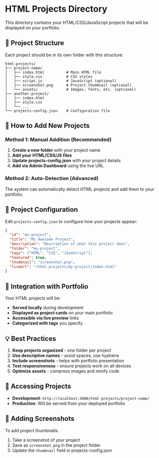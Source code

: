 # HTML Projects Directory

This directory contains your HTML/CSS/JavaScript projects that will be displayed on your portfolio.

## 📁 Project Structure

Each project should be in its own folder with this structure:
```
html-projects/
├── project-name/
│   ├── index.html          # Main HTML file
│   ├── style.css           # CSS styles
│   ├── script.js           # JavaScript (optional)
│   ├── screenshot.png      # Project thumbnail (optional)
│   └── assets/             # Images, fonts, etc. (optional)
├── another-project/
│   ├── index.html
│   ├── style.css
│   └── ...
└── projects-config.json    # Configuration file
```

## 🚀 How to Add New Projects

### Method 1: Manual Addition (Recommended)
1. **Create a new folder** with your project name
2. **Add your HTML/CSS/JS files** 
3. **Update projects-config.json** with your project details
4. **Add via Admin Dashboard** using the live URL

### Method 2: Auto-Detection (Advanced)
The system can automatically detect HTML projects and add them to your portfolio.

## 📝 Project Configuration

Edit `projects-config.json` to configure how your projects appear:

```json
{
  "id": "my-project",
  "title": "My Awesome Project",
  "description": "Description of what this project does",
  "folder": "my-project",
  "tags": ["HTML", "CSS", "JavaScript"],
  "featured": true,
  "thumbnail": "screenshot.png",
  "liveUrl": "/html-projects/my-project/index.html"
}
```

## 🎯 Integration with Portfolio

Your HTML projects will be:
- **Served locally** during development
- **Displayed as project cards** on your main portfolio
- **Accessible via live preview** links
- **Categorized with tags** you specify

## 💡 Best Practices

1. **Keep projects organized** - one folder per project
2. **Use descriptive names** - avoid spaces, use hyphens
3. **Include screenshots** - helps with portfolio presentation
4. **Test responsiveness** - ensure projects work on all devices
5. **Optimize assets** - compress images and minify code

## 🔗 Accessing Projects

- **Development**: `http://localhost:3000/html-projects/project-name/`
- **Production**: Will be served from your deployed portfolio

## 📸 Adding Screenshots

To add project thumbnails:
1. Take a screenshot of your project
2. Save as `screenshot.png` in the project folder
3. Update the `thumbnail` field in projects-config.json

